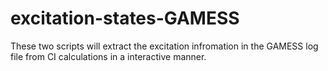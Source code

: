 # excitation-states-GAMESS
These two scripts will extract the excitation infromation in the GAMESS log file from CI calculations in a interactive manner.
